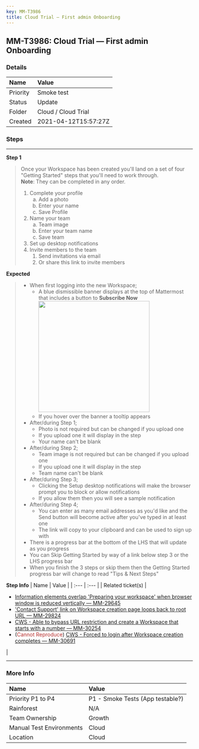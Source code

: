 ```yaml
---
key: MM-T3986
title: Cloud Trial — First admin Onboarding
---
```


## MM-T3986: Cloud Trial — First admin Onboarding

### Details

| Name     | Value                |
| :------- | :------------------- |
| Priority | Smoke test           |
| Status   | Update               |
| Folder   | Cloud / Cloud Trial  |
| Created  | 2021-04-12T15:57:27Z |

### Steps

<hr/>

**Step 1**

> <article>Once your Workspace has been created you'll land on a set of four "Getting Started" steps that you'll need to work through.<br><strong>Note</strong>: They can be completed in any order.<br><ol><li>Complete your profile<ol style="list-style-type: lower-alpha;"><li>Add a photo</li><li>Enter your name</li><li>Save Profile</li></ol></li><li>Name your team<ol style="list-style-type: lower-alpha;"><li>Team image</li><li>Enter your team name</li><li>Save team</li></ol></li><li>Set up desktop notifications</li><li>Invite members to the team<ol><li>Send invitations via email</li><li>Or share this link to invite members</li></ol></li></ol></article>

**Expected**

> <article><ul><li>When first logging into the new Workspace;<ul><li>A blue dismissible banner displays at the top of Mattermost that includes a button to <strong>Subscribe Now</strong><br><img src="https://smartbear-tm4j-prod-us-west-2-attachment-rich-text.s3.us-west-2.amazonaws.com/embedded-f3277290f945470c4add5d21ef3dc7ca7b74388fc7152bfb6b99ae58c66a95a8-1620404105881-1620404105881.png" style="width: 300px;" class="fr-fic fr-fil fr-dib"></li><li>If you hover over the banner a tooltip appears&nbsp;</li></ul></li><li>After/during Step 1;<ul><li>Photo is not required but can be changed if you upload one</li><li>If you upload one it will display in the step</li><li>Your name can't be blank</li></ul></li><li>After/during Step 2;<ul><li>Team image is not required but can be changed if you upload one</li><li>If you upload one it will display in the step</li><li>Team name can't be blank</li></ul></li><li>After/during Step 3;<ul><li>Clicking the Setup desktop notifications will make the browser prompt you to block or allow notifications</li><li>If you allow them then you will see a sample notification</li></ul></li><li>After/during Step 4;<ul><li>You can enter as many email addresses as you'd like and the Send button will become active after you've typed in at least one</li><li>The link will copy to your clipboard and can be used to sign up with</li></ul></li><li>There is a progress bar at the bottom of the LHS that will update as you progress</li><li>You can Skip Getting Started by way of a link below step 3 or the LHS progress bar</li><li>When you finish the 3 steps or skip them then the Getting Started progress bar will change to read "Tips &amp; Next Steps"</li></ul></article>

**Step Info**
| Name | Value |
| :--- | :--- |
| Related ticket(s) | <ul><li><a href="https://mattermost.atlassian.net/browse/MM-29645">Information elements overlap 'Preparing your workspace' when browser window is reduced vertically — MM-29645</a></li><li><a href="https://mattermost.atlassian.net/browse/MM-29824">'Contact Support' link on Workspace creation page loops back to root URL — MM-29824</a></li><li><a href="https://mattermost.atlassian.net/browse/MM-30254">CWS - Able to bypass URL restriction and create a Workspace that starts with a number — MM-30254</a></li><li>(<span style="color: rgb(184, 49, 47);">Cannot Reproduce</span>) <a href="https://mattermost.atlassian.net/browse/MM-30691">CWS - Forced to login after Workspace creation completes — MM-30691</a></li></ul> |

<hr/>

### More Info

| Name                     | Value                            |
| :----------------------- | :------------------------------- |
| Priority P1 to P4        | P1 - Smoke Tests (App testable?) |
| Rainforest               | N/A                              |
| Team Ownership           | Growth                           |
| Manual Test Environments | Cloud                            |
| Location                 | Cloud                            |
